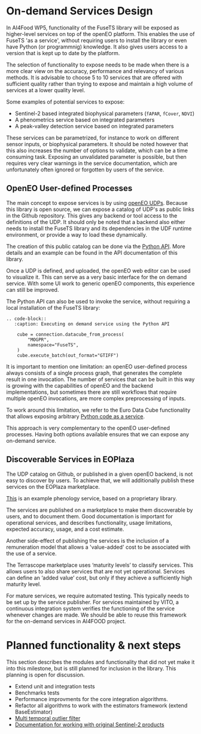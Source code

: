 # On-demand Services Design

In AI4Food WP5, functionality of the FuseTS library will be exposed as higher-level
services on top of the openEO platform. This enables the use of FuseTS 'as a service', without
requiring users to install the library or even have Python (or programmnig) knowledge.
It also gives users access to a version that is kept up to date by the platform.

The selection of functionality to expose needs to be made when there is a more clear view
on the accuracy, performance and relevancy of various methods. It is advisable to choose
5 to 10 services that are offered with sufficient quality rather than trying to expose
and maintain a high volume of services at a lower quality level.

Some examples of potential services to expose:

- Sentinel-2 based integrated biophysical parameters (`fAPAR`, `fCover`, `NDVI`)
- A phenometrics service based on integrated parameters
- A peak-valley detection service based on integrated parameters

These services can be parametrized, for instance to work on different sensor inputs, or
biophysical parameters. It should be noted however that this also increases the number of
options to validate, which can be a time consuming task. Exposing an unvalidated parameter is
possible, but then requires very clear warnings in the service documentation, which are unfortunately
often ignored or forgotten by users of the service.

## OpenEO User-defined Processes

The main concept to expose services is by using [openEO UDPs](https://api.openeo.org/#tag/User-Defined-Processes). Because this library is open source,
we can expose a catalog of UDP's as public links in the Github repository. This gives any backend
or tool access to the definitions of the UDP. It should only be noted that a backend also either
needs to install the FuseTS library and its dependencies in the UDF runtime environment, or
provide a way to load these dynamically.

The creation of this public catalog can be done via the [Python API](https://open-eo.github.io/openeo-python-client/udp.html). More details and
an example can be found in the API documentation of this library.

Once a UDP is defined, and uploaded, the openEO web editor can be used to visualize it. This can serve
as a very basic interface for the on demand service. With some UI work to generic openEO components, this
experience can still be improved.

The Python API can also be used to invoke the service, without requiring a local installation of the
FuseTS library:

```{eval-rst}
.. code-block::
   :caption: Executing on demand service using the Python API
   
    cube = connection.datacube_from_process(
        "MOGPR",
        namespace="FuseTS",
    )
    cube.execute_batch(out_format="GTIFF")
```


It is important to mention one limitation: an openEO user-defined process always consists of a single process
graph, that generates the complete result in one invocation. The number of services that can be built in this
way is growing with the capabilities of openEO and the backend implementations, but sometimes there are still
workflows that require multiple openEO invocations, are more complex preprocessing of inputs.

To work around this limitation, we refer to the Euro Data Cube functionality that allows exposing arbitrary
[Python code as a service](https://eurodatacube.com/documentation/offer_algorithms_for_on_demand_data_generation).

This approach is very complementary to the openEO user-defined processes. Having both options available ensures
that we can expose any on-demand service.


## Discoverable Services in EOPlaza

The UDP catalog on Github, or published in a given openEO backend, is not easy to discover by users.
To achieve that, we will additionally publish these services on the EOPlaza marketplace.

[This](https://portal.terrascope.be/catalogue/app-details/23) is an example phenology service, based on  a proprietary library.


The services are published on a marketplace to make them discoverable by users, and to document them.
Good documentation is important for operational services, and describes functionality, usage limitations,
expected accuracy, usage, and a cost estimate.

Another side-effect of publishing the services is the inclusion of a remuneration model that allows a 'value-added'
cost to be associated with the use of a service.

The Terrascope marketplace uses ‘maturity levels’ to classify services. This allows users to also share
services that are not yet operational. Services can define an ‘added value’ cost, but only if they achieve
a sufficiently high maturity level.

For mature services, we require automated testing. This typically needs to be set up by the service publisher. For services maintained by VITO, a continuous integration system verifies the functioning of the service whenever changes are made. We should be able to reuse this framework for the on-demand services in AI4FOOD project.


# Planned functionality & next steps

This section describes the modules and functionality that did not yet make it into this milestone, but is still planned
for inclusion in the library. This planning is open for discussion.

- Extend unit and integration tests
- Benchmarks tests
- Performance improvments for the core integration algorithms.
- Refactor all algorithms to work with the estimators framework (extend BaseEstimator)
- [Multi temporal outlier filter](https://github.com/Open-EO/FuseTS/issues/61)
- [Documentation for working with original Sentinel-2 products](https://github.com/Open-EO/FuseTS/issues/59)

